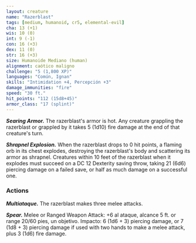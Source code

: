 ```yaml
---
layout: creature
name: "Razerblast"
tags: [medium, humanoid, cr5, elemental-evil]
cha: 13 (+1)
wis: 10 (0)
int: 9 (-1)
con: 16 (+3)
dex: 11 (0)
str: 16 (+3)
size: Humanoide Mediano (human)
alignment: caótico maligno
challenge: "5 (1,800 XP)"
languages: "Común, Ignan"
skills: "Intimidation +4, Percepción +3"
damage_immunities: "fire"
speed: "30 ft."
hit_points: "112 (15d8+45)"
armor_class: "17 (splint)"
---
```


***Searing Armor.*** The razerblast's armor is hot. Any creature grappling the razerblast or grappled by it takes 5 (1d10) fire damage at the end of that creature's turn.

***Shrapnel Explosion.*** When the razerblast drops to 0 hit points, a flaming orb in its chest explodes, destroying the razerblast's body and scattering its armor as shrapnel. Creatures within 10 feet of the razerblast when it explodes must succeed on a DC 12 Dexterity saving throw, taking 21 (6d6) piercing damage on a failed save, or half as much damage on a successful one.

### Actions

***Multiataque.*** The razerblast makes three melee attacks.

***Spear.*** Melee or Ranged Weapon Attack: +6 al ataque, alcance 5 ft. or range 20/60 pies, un objetivo. Impacto: 6 (1d6 + 3) piercing damage, or 7 (1d8 + 3) piercing damage if used with two hands to make a melee attack, plus 3 (1d6) fire damage.